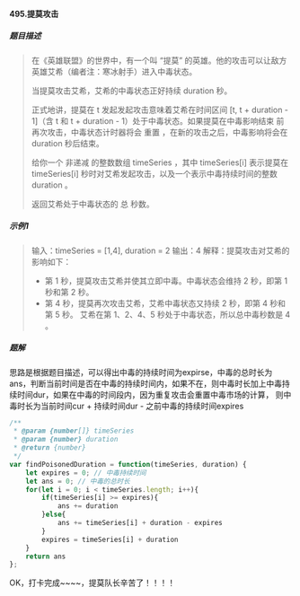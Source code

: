 #### 495.提莫攻击

##### 题目描述

> 在《英雄联盟》的世界中，有一个叫 “提莫” 的英雄。他的攻击可以让敌方英雄艾希（编者注：寒冰射手）进入中毒状态。
>
> 当提莫攻击艾希，艾希的中毒状态正好持续 duration 秒。
>
> 正式地讲，提莫在 t 发起发起攻击意味着艾希在时间区间 [t, t + duration - 1]（含 t 和 t + duration - 1）处于中毒状态。如果提莫在中毒影响结束 前 再次攻击，中毒状态计时器将会 重置 ，在新的攻击之后，中毒影响将会在 duration 秒后结束。
>
> 给你一个 非递减 的整数数组 timeSeries ，其中 timeSeries[i] 表示提莫在 timeSeries[i] 秒时对艾希发起攻击，以及一个表示中毒持续时间的整数 duration 。
>
> 返回艾希处于中毒状态的 总 秒数。
>

##### 示例1

> 输入：timeSeries = [1,4], duration = 2
> 输出：4
> 解释：提莫攻击对艾希的影响如下：
>
> - 第 1 秒，提莫攻击艾希并使其立即中毒。中毒状态会维持 2 秒，即第 1 秒和第 2 秒。
> - 第 4 秒，提莫再次攻击艾希，艾希中毒状态又持续 2 秒，即第 4 秒和第 5 秒。
> 艾希在第 1、2、4、5 秒处于中毒状态，所以总中毒秒数是 4 。
>

##### 题解

思路是根据题目描述，可以得出中毒的持续时间为expirse，中毒的总时长为ans，判断当前时间是否在中毒的持续时间内，如果不在，则中毒时长加上中毒持续时间dur，如果在中毒的时间段内，因为重复攻击会重置中毒市场的计算， 则中毒时长为当前时间cur + 持续时间dur - 之前中毒的持续时间expires

```js
/**
 * @param {number[]} timeSeries
 * @param {number} duration
 * @return {number}
 */
var findPoisonedDuration = function(timeSeries, duration) {
    let expires = 0; // 中毒持续时间
    let ans = 0; // 中毒的总时长
    for(let i = 0; i < timeSeries.length; i++){
        if(timeSeries[i] >= expires){
            ans += duration
        }else{
            ans += timeSeries[i] + duration - expires
        }
        expires = timeSeries[i] + duration
    }
    return ans
};
```

OK，打卡完成~~~~，提莫队长辛苦了！！！！

